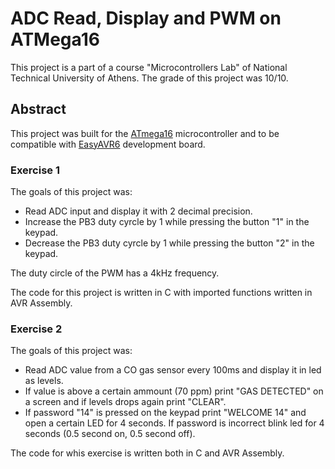 # ADC Read, Display and PWM on ATMega16

This project is a part of a course "Microcontrollers Lab" of National Technical University of Athens. The grade of this project was 10/10. 

## Abstract

This project was built for the [ATmega16](https://www.microchip.com/en-us/product/ATmega16) microcontroller and to be compatible with [EasyAVR6](https://www.mikroe.com/easyavr6) development board.

### Exercise 1

The goals of this project was:

- Read ADC input and display it with 2 decimal precision.
- Increase the PB3 duty cyrcle by 1 while pressing the button "1" in the keypad.
- Decrease the PB3 duty cyrcle by 1 while pressing the button "2" in the keypad.

The duty circle of the  PWM has a 4kHz frequency.

The code for this project is written in C with imported functions written in AVR Assembly.

### Exercise 2

The goals of this project was:
 - Read ADC value from a CO gas sensor every 100ms and display it in led as levels.
 - If value is above a certain ammount (70 ppm) print "GAS DETECTED" on a screen and if levels drops again print "CLEAR".
 - If password "14" is pressed on the keypad print "WELCOME 14" and open a certain LED for 4 seconds. If password is incorrect blink led for 4 seconds (0.5 second on, 0.5 second off).

The code for whis exercise is written both in C and AVR Assembly.
